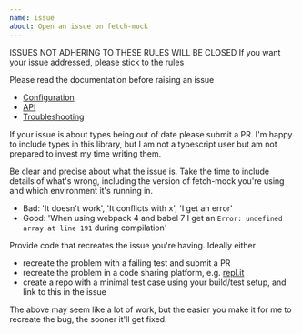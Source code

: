 ```yaml
---
name: issue
about: Open an issue on fetch-mock
---
```

ISSUES NOT ADHERING TO THESE RULES WILL BE CLOSED
If you want your issue addressed, please stick to the rules

Please read the documentation before raising an issue
- [Configuration](http://www.wheresrhys.co.uk/fetch-mock/#usageconfiguration)
- [API](http://www.wheresrhys.co.uk/fetch-mock/#api-mockingmock)
- [Troubleshooting](http://www.wheresrhys.co.uk/fetch-mock/#troubleshootingtroubleshooting)

If your issue is about types being out of date please submit a PR. 
I'm happy to include types in this library, but I am not a typescript user
but am not prepared to invest my time writing them.

Be clear and precise about what the issue is. Take the time to include details of
what's wrong, including the version of fetch-mock you're using and which environment
it's running in.
- Bad: 'It doesn't work', 'It conflicts with x', 'I get an error'
- Good: 'When using webpack 4 and babel 7 I get an `Error: undefined array at line 191`
  during compilation'

Provide code that recreates the issue you're having. Ideally either
- recreate the problem with a failing test and submit a PR
- recreate the problem in a code sharing platform, e.g. [repl.it](https://repl.it/languages/nodejs)
- create a repo with a minimal test case using your build/test setup, and 
  link to this in the issue

The above may seem like a lot of work, but the easier you make it for me to 
recreate the bug, the sooner it'll get fixed.
